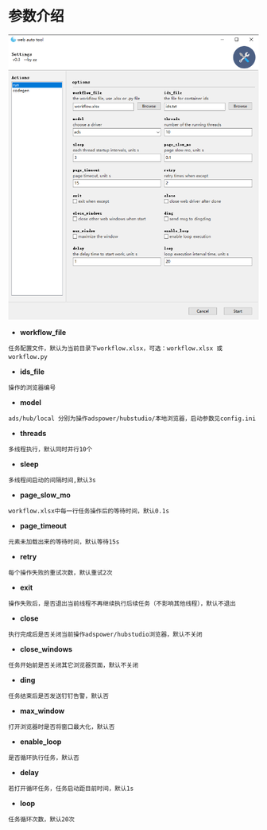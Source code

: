# 参数介绍
![image.png](https://github.com/zz-big/web_tool/blob/master/doc/assets/1690531997335-image.png?raw=true)

* **workflow_file**

`任务配置文件，默认为当前目录下workflow.xlsx，可选：workflow.xlsx 或 workflow.py`

* **ids_file**

`操作的浏览器编号`

* **model**

`ads/hub/local 分别为操作adspower/hubstudio/本地浏览器，启动参数见config.ini`

* **threads**

`多线程执行，默认同时并行10个`

* **sleep**

`多线程间启动的间隔时间,默认3s`

* **page_slow_mo**

`workflow.xlsx中每一行任务操作后的等待时间，默认0.1s`

* **page_timeout**

`元素未加载出来的等待时间，默认等待15s`

* **retry**

`每个操作失败的重试次数，默认重试2次`

* **exit**

`操作失败后，是否退出当前线程不再继续执行后续任务（不影响其他线程），默认不退出`

* **close**

`执行完成后是否关闭当前操作adspower/hubstudio浏览器，默认不关闭`

* **close_windows**

`任务开始前是否关闭其它浏览器页面，默认不关闭`

* **ding**

`任务结束后是否发送钉钉告警，默认否`

* **max_window**

`打开浏览器时是否将窗口最大化，默认否`

* **enable_loop**

`是否循环执行任务，默认否`

* **delay**

`若打开循环任务，任务启动距目前时间，默认1s`

* **loop**

`任务循环次数，默认20次`
